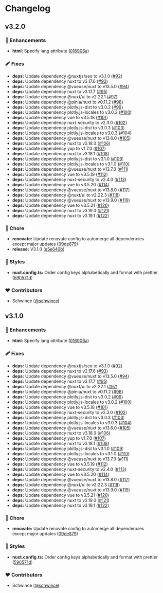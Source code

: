 # Changelog


## v3.2.0


### 🚀 Enhancements

- **html:** Specify lang attribute ([016906a](https://github.com/floralink/web/commit/016906a))

### 🩹 Fixes

- **deps:** Update dependency @nuxtjs/seo to v3.1.0 ([#92](https://github.com/floralink/web/pull/92))
- **deps:** Update dependency nuxt to v3.17.6 ([#93](https://github.com/floralink/web/pull/93))
- **deps:** Update dependency @vueuse/nuxt to v13.5.0 ([#94](https://github.com/floralink/web/pull/94))
- **deps:** Update dependency nuxt to v3.17.7 ([#95](https://github.com/floralink/web/pull/95))
- **deps:** Update dependency @nuxt/ui to v2.22.1 ([#97](https://github.com/floralink/web/pull/97))
- **deps:** Update dependency @pinia/nuxt to v0.11.2 ([#98](https://github.com/floralink/web/pull/98))
- **deps:** Update dependency plotly.js-dist to v3.0.2 ([#99](https://github.com/floralink/web/pull/99))
- **deps:** Update dependency plotly.js-locales to v3.0.2 ([#100](https://github.com/floralink/web/pull/100))
- **deps:** Update dependency vue to v3.5.18 ([#101](https://github.com/floralink/web/pull/101))
- **deps:** Update dependency nuxt-security to v2.3.0 ([#102](https://github.com/floralink/web/pull/102))
- **deps:** Update dependency plotly.js-dist to v3.0.3 ([#103](https://github.com/floralink/web/pull/103))
- **deps:** Update dependency plotly.js-locales to v3.0.3 ([#104](https://github.com/floralink/web/pull/104))
- **deps:** Update dependency @vueuse/nuxt to v13.6.0 ([#105](https://github.com/floralink/web/pull/105))
- **deps:** Update dependency nuxt to v3.18.0 ([#106](https://github.com/floralink/web/pull/106))
- **deps:** Update dependency yup to v1.7.0 ([#107](https://github.com/floralink/web/pull/107))
- **deps:** Update dependency nuxt to v3.18.1 ([#108](https://github.com/floralink/web/pull/108))
- **deps:** Update dependency plotly.js-dist to v3.1.0 ([#109](https://github.com/floralink/web/pull/109))
- **deps:** Update dependency plotly.js-locales to v3.1.0 ([#110](https://github.com/floralink/web/pull/110))
- **deps:** Update dependency @vueuse/nuxt to v13.7.0 ([#111](https://github.com/floralink/web/pull/111))
- **deps:** Update dependency vue to v3.5.19 ([#112](https://github.com/floralink/web/pull/112))
- **deps:** Update dependency nuxt-security to v2.4.0 ([#113](https://github.com/floralink/web/pull/113))
- **deps:** Update dependency vue to v3.5.20 ([#114](https://github.com/floralink/web/pull/114))
- **deps:** Update dependency @vueuse/nuxt to v13.8.0 ([#117](https://github.com/floralink/web/pull/117))
- **deps:** Update dependency @nuxt/ui to v2.22.3 ([#118](https://github.com/floralink/web/pull/118))
- **deps:** Update dependency @vueuse/nuxt to v13.9.0 ([#119](https://github.com/floralink/web/pull/119))
- **deps:** Update dependency vue to v3.5.21 ([#120](https://github.com/floralink/web/pull/120))
- **deps:** Update dependency nuxt to v3.19.0 ([#121](https://github.com/floralink/web/pull/121))
- **deps:** Update dependency nuxt to v3.19.1 ([#122](https://github.com/floralink/web/pull/122))

### 🏡 Chore

- **renovate:** Update renovate config to automerge all dependencies except major updates ([09de879](https://github.com/floralink/web/commit/09de879))
- **release:** V3.1.0 ([e5e640b](https://github.com/floralink/web/commit/e5e640b))

### 🎨 Styles

- **nuxt.config.ts:** Order config keys alphabetically and format with prettier ([590571d](https://github.com/floralink/web/commit/590571d))

### ❤️ Contributors

- Schwince ([@schwince](http://github.com/schwince))

## v3.1.0


### 🚀 Enhancements

- **html:** Specify lang attribute ([016906a](https://github.com/floralink/web/commit/016906a))

### 🩹 Fixes

- **deps:** Update dependency @nuxtjs/seo to v3.1.0 ([#92](https://github.com/floralink/web/pull/92))
- **deps:** Update dependency nuxt to v3.17.6 ([#93](https://github.com/floralink/web/pull/93))
- **deps:** Update dependency @vueuse/nuxt to v13.5.0 ([#94](https://github.com/floralink/web/pull/94))
- **deps:** Update dependency nuxt to v3.17.7 ([#95](https://github.com/floralink/web/pull/95))
- **deps:** Update dependency @nuxt/ui to v2.22.1 ([#97](https://github.com/floralink/web/pull/97))
- **deps:** Update dependency @pinia/nuxt to v0.11.2 ([#98](https://github.com/floralink/web/pull/98))
- **deps:** Update dependency plotly.js-dist to v3.0.2 ([#99](https://github.com/floralink/web/pull/99))
- **deps:** Update dependency plotly.js-locales to v3.0.2 ([#100](https://github.com/floralink/web/pull/100))
- **deps:** Update dependency vue to v3.5.18 ([#101](https://github.com/floralink/web/pull/101))
- **deps:** Update dependency nuxt-security to v2.3.0 ([#102](https://github.com/floralink/web/pull/102))
- **deps:** Update dependency plotly.js-dist to v3.0.3 ([#103](https://github.com/floralink/web/pull/103))
- **deps:** Update dependency plotly.js-locales to v3.0.3 ([#104](https://github.com/floralink/web/pull/104))
- **deps:** Update dependency @vueuse/nuxt to v13.6.0 ([#105](https://github.com/floralink/web/pull/105))
- **deps:** Update dependency nuxt to v3.18.0 ([#106](https://github.com/floralink/web/pull/106))
- **deps:** Update dependency yup to v1.7.0 ([#107](https://github.com/floralink/web/pull/107))
- **deps:** Update dependency nuxt to v3.18.1 ([#108](https://github.com/floralink/web/pull/108))
- **deps:** Update dependency plotly.js-dist to v3.1.0 ([#109](https://github.com/floralink/web/pull/109))
- **deps:** Update dependency plotly.js-locales to v3.1.0 ([#110](https://github.com/floralink/web/pull/110))
- **deps:** Update dependency @vueuse/nuxt to v13.7.0 ([#111](https://github.com/floralink/web/pull/111))
- **deps:** Update dependency vue to v3.5.19 ([#112](https://github.com/floralink/web/pull/112))
- **deps:** Update dependency nuxt-security to v2.4.0 ([#113](https://github.com/floralink/web/pull/113))
- **deps:** Update dependency vue to v3.5.20 ([#114](https://github.com/floralink/web/pull/114))
- **deps:** Update dependency @vueuse/nuxt to v13.8.0 ([#117](https://github.com/floralink/web/pull/117))
- **deps:** Update dependency @nuxt/ui to v2.22.3 ([#118](https://github.com/floralink/web/pull/118))
- **deps:** Update dependency @vueuse/nuxt to v13.9.0 ([#119](https://github.com/floralink/web/pull/119))
- **deps:** Update dependency vue to v3.5.21 ([#120](https://github.com/floralink/web/pull/120))
- **deps:** Update dependency nuxt to v3.19.0 ([#121](https://github.com/floralink/web/pull/121))
- **deps:** Update dependency nuxt to v3.19.1 ([#122](https://github.com/floralink/web/pull/122))

### 🏡 Chore

- **renovate:** Update renovate config to automerge all dependencies except major updates ([09de879](https://github.com/floralink/web/commit/09de879))

### 🎨 Styles

- **nuxt.config.ts:** Order config keys alphabetically and format with prettier ([590571d](https://github.com/floralink/web/commit/590571d))

### ❤️ Contributors

- Schwince ([@schwince](http://github.com/schwince))

